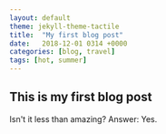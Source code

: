 ```yaml
---
layout: default
theme: jekyll-theme-tactile
title:  "My first blog post"
date:   2018-12-01 0314 +0000
categories: [blog, travel]
tags: [hot, summer]
---
```


## This is my first blog post

Isn't it less than amazing? Answer: Yes.
